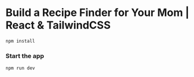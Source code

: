 # Build a Recipe Finder for Your Mom | React & TailwindCSS



```shell
npm install
```

### Start the app

```shell
npm run dev
```
